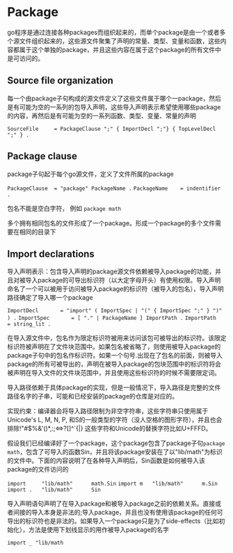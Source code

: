 # Package
go程序是通过连接各种packages而组织起来的，而单个package是由一个或者多个源文件组织起来的，这些源文件聚集了声明的常量、类型、变量和函数，这些内容都属于这个单独的package，并且这些内容在属于这个package的所有文件中是可访问的。


## Source file organization
每一个由package子句构成的源文件定义了这些文件属于哪个一package，然后是有可能为空的一系列的包导入声明，这些导入声明表示希望使用哪些package的内容，再然后是有可能为空的一系列函数、类型、变量、常量的声明

`SourceFile		= PackageClause ";" { ImportDecl ";"} { TopLevelDecl ";" } . `

## Package clause
package子句起于每个go源文件，定义了文件所属的package

`PackageClause 	= "package" PackageName .`
`PackageName	= indentifier .`

包名不能是空白字符， 例如 `package math`

多个拥有相同包名的文件形成了一个package。形成一个package的多个文件需要在相同的目录下

## Import declarations
导入声明表示：包含导入声明的package源文件依赖被导入package的功能，并且对被导入package的可导出标识符（以大定字母开头）有使用权限。导入声明命名了一个可以被用于访问被导入package的标识符（被导入的包名），导入声明路径确定了导入哪一个package

`ImportDecl       = "import" ( ImportSpec | "(" { ImportSpec ";" } ")" ) .`
`ImportSpec       = [ "." | PackageName ] ImportPath .`
`ImportPath       = string_lit .`

在导入源文件中，包名作为限定标识符被用来访问该包可被导出的标识符。该限定标识符被声明在了文件块范围中。如果包名被省略了，则使用被导入package的package子句中的包名作标识符。如果一个句号.出现在了包名的前面，则被导入package的所有可被导出的，声明在被导入package的包块范围中的标识符将会被声明在导入文件的文件块范围中，并且使用这些标识符的时候不需要限定词。

导入路径依赖于具体package的实现，但是一般情况下，导入路径是完整的文件路径名字的子串，可能和已经安装的package的仓库是对应的。

实现约束：编译器会将导入路径限制为非空字符串，这些字符串只使用属于Unicode's L, M, N, P, 和S的一般类型的字符（没人空格的图形字符），并且也会排除!"#$%&'()*,:;<=>?[\]^`{|} 这些字符和Unicode的替换字符比如U+FFFD。

假设我们已经编译好了一个package，这个package包含了package子句`package math`，包含了可导入的函数Sin，并且将该package安装在了以"lib/math"为标识的文件中。下面的内容说明了在各种导入声明后，Sin函数是如何被导入该package的文件访问的

`import		"lib/math"		math.Sin`
`import	m	"lib/math"		m.Sin`
`import . 	"lib/math"		Sin`

导入声明语句声明了在导入package和被导入package之前的依赖关系。直接或者间接的导入本身是非法的;导入package，并且也没有使用该package的任何可导出的标识符也是非法的。如果导入一个package只是为了side-effects（比如初始化），方法是使用下划线显示的用作被导入package的名字

`import _ "lib/math`




